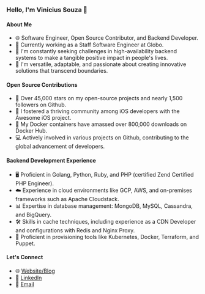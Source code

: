 ### Hello, I'm Vinicius Souza 👋

#### About Me
- 🌐 Software Engineer, Open Source Contributor, and Backend Developer.
- 💼 Currently working as a Staff Software Engineer at Globo.
- 🔭 I'm constantly seeking challenges in high-availability backend systems to make a tangible positive impact in people's lives.
- 🌟 I'm versatile, adaptable, and passionate about creating innovative solutions that transcend boundaries.

#### Open Source Contributions
- 🚀 Over 45,000 stars on my open-source projects and nearly 1,500 followers on Github.
- 📱 I fostered a thriving community among iOS developers with the Awesome iOS project.
- 🐳 My Docker containers have amassed over 800,000 downloads on Docker Hub.
- 💻 Actively involved in various projects on Github, contributing to the global advancement of developers.

#### Backend Development Experience
- 🖥️ Proficient in Golang, Python, Ruby, and PHP (certified Zend Certified PHP Engineer).
- ☁️ Experience in cloud environments like GCP, AWS, and on-premises frameworks such as Apache Cloudstack.
- 📊 Expertise in database management: MongoDB, MySQL, Cassandra, and BigQuery.
- 🛠️ Skills in cache techniques, including experience as a CDN Developer and configurations with Redis and Nginx Proxy.
- 🚀 Proficient in provisioning tools like Kubernetes, Docker, Terraform, and Puppet.

#### Let's Connect
- 🌐 [Website/Blog](vsouza.com)
- 💼 [LinkedIn](www.linkedin.com/in/iamvsouza)
- 📧 [Email](hi@vsouza.com)
